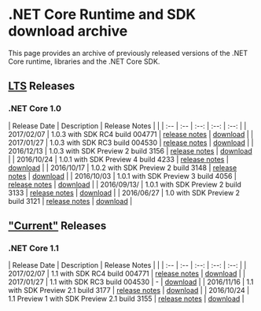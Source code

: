 
# .NET Core Runtime and SDK download archive

This page provides an archive of previously released versions of the .NET Core runtime, libraries and the .NET Core SDK.

## [LTS](https://www.microsoft.com/net/core/support) Releases

### .NET Core 1.0

| Release Date | Description | Release Notes |  |
| :-- | :-- | :--: | :--: | :--: |
| 2017/02/07 | 1.0.3 with SDK RC4 build 004771     | [release notes](https://github.com/dotnet/core/blob/master/release-notes/1.0/1.0.3-SDK-RC4.md) | [download](https://github.com/dotnet/core/blob/master/release-notes/rc4-download.md) |
| 2017/01/27 | 1.0.3 with SDK RC3 build 004530     | [release notes](https://github.com/dotnet/core/blob/master/release-notes/1.0/1.0.3.md) | [download](https://github.com/dotnet/core/blob/master/release-notes/rc3-download.md) |
| 2016/12/13 | 1.0.3 with SDK Preview 2 build 3156 | [release notes](https://github.com/dotnet/core/blob/master/release-notes/1.0/1.0.3.md) | [download](download-archives/1.0.3-preview2-download.md) |
| 2016/10/24 | 1.0.1 with SDK Preview 4 build 4233 | [release notes](https://github.com/dotnet/core/blob/master/release-notes/1.0/1.0.1-release-notes.md) | [download](https://github.com/dotnet/core/blob/master/release-notes/preview4-download.md) |
| 2016/10/17 | 1.0.2 with SDK Preview 2 build 3148 | [release notes](https://github.com/dotnet/core/releases/tag/1.0.2) | [download](download-archives/1.0.2-preview2-download.md) |
| 2016/10/03 | 1.0.1 with SDK Preview 3 build 4056 | [release notes](https://github.com/dotnet/core/blob/master/release-notes/1.0/1.0.1-release-notes.md) | [download](https://github.com/dotnet/core/blob/master/release-notes/preview3-download.md) |
| 2016/09/13/ | 1.0.1 with SDK Preview 2 build 3133 | [release notes](https://github.com/dotnet/core/blob/master/release-notes/1.0/1.0.1-release-notes.md) |  [download](download-archives/1.0.1-preview2-download.md) |
| 2016/06/27 | 1.0 with SDK Preview 2 build 3121 | [release notes](https://github.com/dotnet/core/blob/master/release-notes/1.0/1.0.0.md) | [download](download-archives/1.0-preview2-download.md) |

## ["Current"](https://www.microsoft.com/net/core/support) Releases

### .NET Core 1.1

| Release Date | Description | Release Notes |  |
| :-- | :-- | :--: | :--: | :--: |
| 2017/02/07 | 1.1 with SDK RC4 build 004771       | [release notes](https://github.com/dotnet/core/blob/master/release-notes/1.0/1.0.3-SDK-RC4.md) | [download](https://github.com/dotnet/core/blob/master/release-notes/rc4-download.md) |
| 2017/01/27 | 1.1 with SDK RC3 build 004530       | - | [download](https://github.com/dotnet/core/blob/master/release-notes/rc3-download.md) |
| 2016/11/16 | 1.1 with SDK Preview 2.1 build 3177 | [release notes](https://github.com/dotnet/core/blob/master/release-notes/1.1/1.1.md) | [download](download-archives/1.1-preview2.1-download.md) |
| 2016/10/24 | 1.1 Preview 1 with SDK Preview 2.1 build 3155 | [release notes](https://github.com/dotnet/core/blob/master/release-notes/1.1/1.1.0-preview1.md) | [download](https://github.com/dotnet/core/blob/master/release-notes/preview-download.md) |
